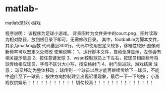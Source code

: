 # matlab-
matlab足球小游戏

程序说明：
    该程序为足球小游戏。
    背景图片为文件夹中的court.png，图片读取为相对路径，放到根目录下即可，无需修改目录。
    其中，football.m为脚本文件，其余为matlab函数
    代码量近300行，代码中使用宏定义较多，移植性较好
    图像刷新频率可以宏定义处修改
使用说明：
    1、运行脚本文件，自动全屏显示，左侧会有相关提示信息
    2、按任意键发球
    3、wsad控制球员上下左右，按球员相应标号将球传给相应球员，字母不区分大小写，按空格射门
    4、射门后进球，游戏结束
注意：
    球员移动为整体移动；
    球传到一个球员以后才能再继续传给下一球员，不能中途传至下一球员；
    按住方向控制建会出现迟缓现象，最后一下一下的按；
小游戏仅供娱乐！！！！！！！！！！！
切勿较真！！！！！！！！！！！！！！
